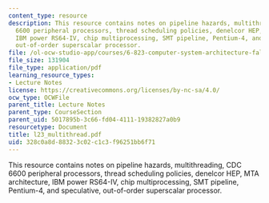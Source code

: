```yaml
---
content_type: resource
description: This resource contains notes on pipeline hazards, multithreading, CDC
  6600 peripheral processors, thread scheduling policies, denelcor HEP, MTA architecture,
  IBM power RS64-IV, chip multiprocessing, SMT pipeline, Pentium-4, and speculative,
  out-of-order superscalar processor.
file: /ol-ocw-studio-app/courses/6-823-computer-system-architecture-fall-2005/328c0a8d88323c02c1c3f96251bb6f71_l23_multithread.pdf
file_size: 131904
file_type: application/pdf
learning_resource_types:
- Lecture Notes
license: https://creativecommons.org/licenses/by-nc-sa/4.0/
ocw_type: OCWFile
parent_title: Lecture Notes
parent_type: CourseSection
parent_uid: 5017895b-3c66-fd04-4111-19382827a0b9
resourcetype: Document
title: l23_multithread.pdf
uid: 328c0a8d-8832-3c02-c1c3-f96251bb6f71
---
```

This resource contains notes on pipeline hazards, multithreading, CDC 6600 peripheral processors, thread scheduling policies, denelcor HEP, MTA architecture, IBM power RS64-IV, chip multiprocessing, SMT pipeline, Pentium-4, and speculative, out-of-order superscalar processor.